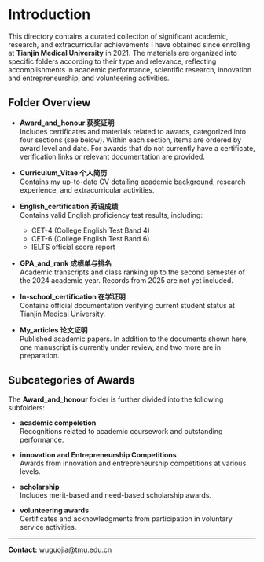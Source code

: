 # Introduction

This directory contains a curated collection of significant academic, research, and extracurricular achievements I have obtained since enrolling at **Tianjin Medical University** in 2021. The materials are organized into specific folders according to their type and relevance, reflecting accomplishments in academic performance, scientific research, innovation and entrepreneurship, and volunteering activities.

## Folder Overview

- **Award_and_honour 获奖证明**  
  Includes certificates and materials related to awards, categorized into four sections (see below). Within each section, items are ordered by award level and date. For awards that do not currently have a certificate, verification links or relevant documentation are provided.

- **Curriculum_Vitae 个人简历**  
  Contains my up-to-date CV detailing academic background, research experience, and extracurricular activities.

- **English_certification 英语成绩**  
  Contains valid English proficiency test results, including:  
  - CET-4 (College English Test Band 4)  
  - CET-6 (College English Test Band 6)  
  - IELTS official score report

- **GPA_and_rank 成绩单与排名**  
  Academic transcripts and class ranking up to the second semester of the 2024 academic year. Records from 2025 are not yet included.

- **In-school_certification 在学证明**  
  Contains official documentation verifying current student status at Tianjin Medical University.

- **My_articles 论文证明**  
  Published academic papers. In addition to the documents shown here, one manuscript is currently under review, and two more are in preparation.

## Subcategories of Awards

The **Award_and_honour** folder is further divided into the following subfolders:

- **academic compeletion**  
  Recognitions related to academic coursework and outstanding performance.

- **innovation and Entrepreneurship Competitions**  
  Awards from innovation and entrepreneurship competitions at various levels.

- **scholarship**  
  Includes merit-based and need-based scholarship awards.

- **volunteering awards**  
  Certificates and acknowledgments from participation in voluntary service activities.

---

**Contact:** wuguojia@tmu.edu.cn
